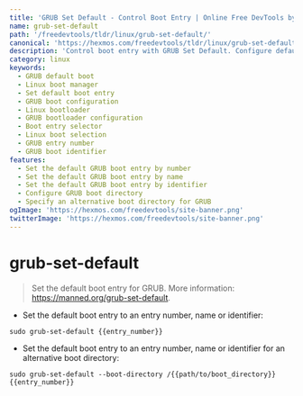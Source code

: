 ```yaml
---
title: 'GRUB Set Default - Control Boot Entry | Online Free DevTools by Hexmos'
name: grub-set-default
path: '/freedevtools/tldr/linux/grub-set-default/'
canonical: 'https://hexmos.com/freedevtools/tldr/linux/grub-set-default/'
description: 'Control boot entry with GRUB Set Default. Configure default boot option using name, number or identifier. Free online tool, no registration required.'
category: linux
keywords:
  - GRUB default boot
  - Linux boot manager
  - Set default boot entry
  - GRUB boot configuration
  - Linux bootloader
  - GRUB bootloader configuration
  - Boot entry selector
  - Linux boot selection
  - GRUB entry number
  - GRUB boot identifier
features:
  - Set the default GRUB boot entry by number
  - Set the default GRUB boot entry by name
  - Set the default GRUB boot entry by identifier
  - Configure GRUB boot directory
  - Specify an alternative boot directory for GRUB
ogImage: 'https://hexmos.com/freedevtools/site-banner.png'
twitterImage: 'https://hexmos.com/freedevtools/site-banner.png'
---
```


# grub-set-default

> Set the default boot entry for GRUB.
> More information: <https://manned.org/grub-set-default>.

- Set the default boot entry to an entry number, name or identifier:

`sudo grub-set-default {{entry_number}}`

- Set the default boot entry to an entry number, name or identifier for an alternative boot directory:

`sudo grub-set-default --boot-directory /{{path/to/boot_directory}} {{entry_number}}`

